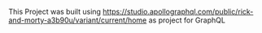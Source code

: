 This Project was built using
https://studio.apollographql.com/public/rick-and-morty-a3b90u/variant/current/home
as project for GraphQL
